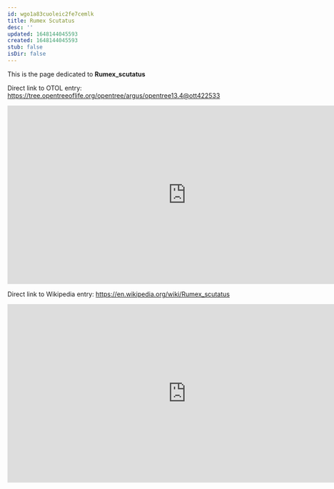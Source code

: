 ```yaml
---
id: wgo1a83cuoleic2fe7cemlk
title: Rumex Scutatus
desc: ''
updated: 1648144045593
created: 1648144045593
stub: false
isDir: false
---
```

This is the page dedicated to **Rumex_scutatus**


Direct link to OTOL entry: https://tree.opentreeoflife.org/opentree/argus/opentree13.4@ott422533



<html>
    <body>
    <iframe src="https://tree.opentreeoflife.org/opentree/argus/opentree13.4@ott422533"
    width="800" height="400" frameborder="0" allowfullscreen> </iframe>
    </body>
</html>
    


Direct link to Wikipedia entry: https://en.wikipedia.org/wiki/Rumex_scutatus



<html>
    <body>
    <iframe src="https://en.wikipedia.org/wiki/Rumex_scutatus"
    width="800" height="400" frameborder="0" allowfullscreen> </iframe>
    </body>
</html>
    
